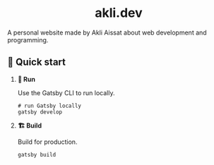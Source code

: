 <h1 align="center">
  akli.dev
</h1>

A personal website made by Akli Aissat about web development and programming.

## 🚀 Quick start

1.  **🏃 Run**

    Use the Gatsby CLI to run locally.

    ```shell
    # run Gatsby locally
    gatsby develop
    ```

1.  **🏗️ Build**

    Build for production.

    ```shell
    gatsby build
    ```
